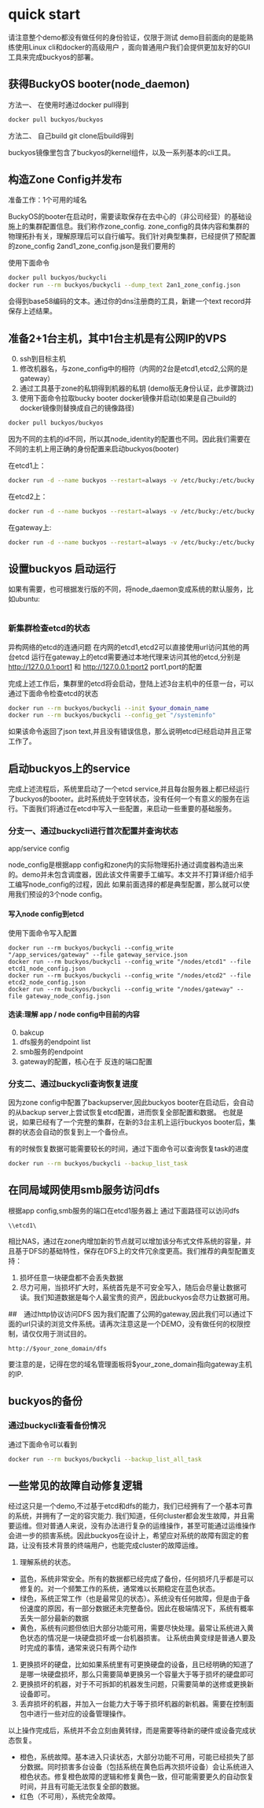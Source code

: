 # quick start
请注意整个demo都没有做任何的身份验证，仅限于测试
demo目前面向的是能熟练使用Linux cli和docker的高级用户 ，面向普通用户我们会提供更加友好的GUI工具来完成buckyos的部署。


## 获得BuckyOS booter(node_daemon)
方法一、 在使用时通过docker pull得到

```bash
docker pull buckyos/buckyos

```

方法二、 自己build git clone后build得到

buckyos镜像里包含了buckyos的kernel组件，以及一系列基本的cli工具。


## 构造Zone Config并发布 
准备工作：1个可用的域名

BuckyOS的booter在启动时，需要读取保存在去中心的（非公司经营）的基础设施上的集群配置信息。我们称作zone_config. zone_config的具体内容和集群的物理拓扑有关，理解原理后可以自行编写。我们针对典型集群，已经提供了预配置的zone_config
2and1_zone_config.json是我们要用的

使用下面命令
```bash
docker pull buckyos/buckycli
docker run --rm buckyos/buckycli --dump_text 2an1_zone_config.json
```
会得到base58编码的文本。通过你的dns注册商的工具，新建一个text record并保存上述结果。


## 准备2+1台主机，其中1台主机是有公网IP的VPS
0. ssh到目标主机
1. 修改机器名，与zone_config中的相符（内网的2台是etcd1,etcd2,公网的是gateway）
2. 通过工具基于zone的私钥得到机器的私钥 (demo版无身份认证，此步骤跳过)
3. 使用下面命令拉取bucky booter docker镜像并启动(如果是自己build的docker镜像则替换成自己的镜像路径)

```bash
docker pull buckyos/buckyos
```
因为不同的主机的id不同，所以其node_identity的配置也不同。因此我们需要在不同的主机上用正确的身份配置来启动buckyos(booter)

在etcd1上：

```bash
docker run -d --name buckyos --restart=always -v /etc/bucky:/etc/bucky -v /var/run/bucky:/var/run/bucky -v /var/log/bucky:/var/log/bucky buckyos/buckyos
```

在etcd2上：

```bash
docker run -d --name buckyos --restart=always -v /etc/bucky:/etc/bucky -v /var/run/bucky:/var/run/bucky -v /var/log/bucky:/var/log/bucky buckyos/buckyos
```

在gateway上:
```bash
docker run -d --name buckyos --restart=always -v /etc/bucky:/etc/bucky -v /var/run/bucky:/var/run/bucky -v /var/log/bucky:/var/log/bucky buckyos/buckyos
```

## 设置buckyos 启动运行
如果有需要，也可根据发行版的不同，将node_daemon变成系统的默认服务，比如ubuntu:
```
```

### 新集群检查etcd的状态
异构网络的etcd的连通问题
在内网的etcd1,etcd2可以直接使用url访问其他的两台etcd
运行在gateway上的etcd需要通过本地代理来访问其他的etcd,分别是 http://127.0.0.1:port1 和 http://127.0.0.1:port2
port1,port的配置

完成上述工作后，集群里的etcd将会启动，登陆上述3台主机中的任意一台，可以通过下面命令检查etcd的状态

```bash
docker run --rm buckyos/buckycli --init $your_domain_name
docker run --rm buckyos/buckycli --config_get "/systeminfo"
```
如果该命令返回了json text,并且没有错误信息，那么说明etcd已经启动并且正常工作了。

## 启动buckyos上的service
完成上述流程后，系统里启动了一个etcd service,并且每台服务器上都已经运行了buckyos的booter。此时系统处于空转状态，没有任何一个有意义的服务在运行。下面我们将通过在etcd中写入一些配置，来启动一些重要的基础服务。

### 分支一、通过buckycli进行首次配置并查询状态

app/service config

node_config是根据app config和zone内的实际物理拓扑通过调度器构造出来的。demo并未包含调度器，因此该文件需要手工编写。本文并不打算详细介绍手工编写node_config的过程，因此
如果前面选择的都是典型配置，那么就可以使用我们预设的3个node config。

#### 写入node config到etcd

使用下面命令写入配置
```
docker run --rm buckyos/buckycli --config_write "/app_services/gateway" --file gateway_service.json
docker run --rm buckyos/buckycli --config_write "/nodes/etcd1" --file etcd1_node_config.json
docker run --rm buckyos/buckycli --config_write "/nodes/etcd2" --file etcd2_node_config.json
docker run --rm buckyos/buckycli --config_write "/nodes/gateway" --file gateway_node_config.json
```

#### 选读:理解 app / node config中目前的内容
0. bakcup 
1. dfs服务的endpoint list
2. smb服务的endpoint
3. gateway的配置，核心在于
反连的端口配置

### 分支二、通过buckycli查询恢复进度
因为zone config中配置了backupserver,因此buckyos booter在启动后，会自动的从backup server上尝试恢复etcd配置，进而恢复全部配置和数据。
也就是说，如果已经有了一个完整的集群，在新的3台主机上运行buckyos booter后，集群的状态会自动的恢复到上一个备份点。

有的时候恢复数据可能需要较长的时间，通过下面命令可以查询恢复task的进度

```bash
docker run --rm buckyos/buckycli --backup_list_task 
```

## 在同局域网使用smb服务访问dfs

根据app config,smb服务的端口在etcd1服务器上
通过下面路径可以访问dfs

```
\\etcd1\
```

相比NAS，通过在zone内增加新的节点就可以增加该分布式文件系统的容量，并且基于DFS的基础特性，保存在DFS上的文件冗余度更高。我们推荐的典型配置支持：
1. 损坏任意一块硬盘都不会丢失数据
2. 尽力可用，当损坏扩大时，系统首先是不可安全写入，随后会尽量让数据可读。我们知道数据是每个人最宝贵的资产，因此buckyos会尽力让数据可用。

##　通过http协议访问DFS
因为我们配置了公网的gateway,因此我们可以通过下面的url只读的浏览文件系统。请再次注意这是一个DEMO，没有做任何的权限控制，请仅仅用于测试目的。
```
http://$your_zone_domain/dfs
```
要注意的是，记得在您的域名管理面板将$your_zone_domain指向gateway主机的IP.


## buckyos的备份

### 通过buckycli查看备份情况

通过下面命令可以看到
```bash
docker run --rm buckyos/buckycli --backup_list_all_task 
```

## 一些常见的故障自动修复逻辑
经过这只是一个demo,不过基于etcd和dfs的能力，我们已经拥有了一个基本可靠的系统，并拥有了一定的容灾能力.
我们知道，任何cluster都会发生故障，并且需要运维。但对普通人来说，没有办法进行复杂的运维操作，甚至可能通过运维操作会进一步的损害系统。因此buckyos在设计上，希望应对系统的故障有固定的套路，让没有技术背景的终端用户，也能完成cluster的故障运维。

1. 理解系统的状态。 
- 蓝色，系统非常安全。所有的数据都已经完成了备份，任何损坏几乎都是可以修复的。对一个频繁工作的系统，通常难以长期稳定在蓝色状态。
- 绿色，系统正常工作（也是最常见的状态）。系统没有任何故障，但是由于备份速度的原因，有一部分数据还未完整备份。因此在极端情况下，系统有概率丢失一部分最新的数据
- 黄色，系统有问题但依旧大部分功能可用，需要尽快处理。最常让系统进入黄色状态的情况是一块硬盘损坏或一台机器损害。
让系统由黄变绿是普通人要及时完成的事情，通常来说只有两个动作
1. 更换损坏的硬盘，比如如果系统里有可更换硬盘的设备，且已经明确的知道了是哪一块硬盘损坏，那么只需要简单更换另一个容量大于等于损坏的硬盘即可
2. 更换损坏的机器，对于不可拆卸的机器发生问题，只需要简单的送修或更换新设备即可。
3. 丢弃损坏的机器，并加入一台能力大于等于损坏机器的新机器。需要在控制面包中进行一些对应的设备管理操作。

以上操作完成后，系统并不会立刻由黄转绿，而是需要等待新的硬件或设备完成状态恢复。
- 橙色，系统故障。基本进入只读状态，大部分功能不可用，可能已经损失了部分数据。同时损害多台设备（包括系统在黄色后再次损坏设备）会让系统进入橙色状态。修复橙色故障的逻辑和修复黄色一致，但可能需要更久的自动恢复时间，并且有可能无法恢复全部的数据。
- 红色（不可用），系统完全故障。